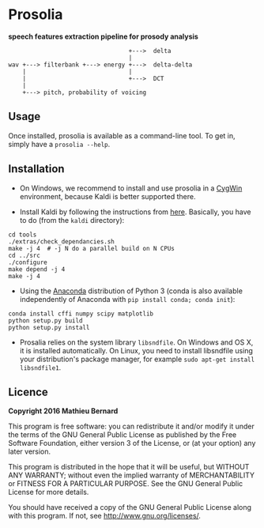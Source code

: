# Prosolia

**speech features extraction pipeline for prosody analysis**

``` text
                                  +--->  delta
                                  |
wav +---> filterbank +---> energy +--->  delta-delta
    |                             |
    |                             +--->  DCT
    |
    +---> pitch, probability of voicing

```

## Usage

Once installed, prosolia is available as a command-line tool. To get
in, simply have a `prosolia --help`.


## Installation

* On Windows, we recommend to install and use prosolia in a
  [CygWin](https://cygwin.com) environment, because Kaldi is better
  supported there.

* Install Kaldi by following the instructions from
  [here](http://kaldi-asr.org/doc/install.html). Basically, you have
  to do (from the `kaldi` directory):

``` shell
cd tools
./extras/check_dependancies.sh
make -j 4  # -j N do a parallel build on N CPUs
cd ../src
./configure
make depend -j 4
make -j 4
```

* Using the [Anaconda](http://continuum.io/downloads) distribution of
  Python 3 (conda is also available independently of Anaconda with
  `pip install conda; conda init`):

``` shell
conda install cffi numpy scipy matplotlib
python setup.py build
python setup.py install
```

* Prosalia relies on the system library `libsndfile`. On Windows and
  OS X, it is installed automatically. On Linux, you need to install
  libsndfile using your distribution's package manager, for example
  `sudo apt-get install libsndfile1`.

## Licence

**Copyright 2016 Mathieu Bernard**

This program is free software: you can redistribute it and/or modify
it under the terms of the GNU General Public License as published by
the Free Software Foundation, either version 3 of the License, or
(at your option) any later version.

This program is distributed in the hope that it will be useful,
but WITHOUT ANY WARRANTY; without even the implied warranty of
MERCHANTABILITY or FITNESS FOR A PARTICULAR PURPOSE.  See the
GNU General Public License for more details.

You should have received a copy of the GNU General Public License
along with this program. If not, see <http://www.gnu.org/licenses/>.

